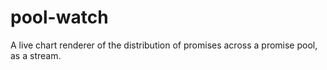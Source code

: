 # pool-watch
A live chart renderer of the distribution of promises across a promise pool, as a stream.
